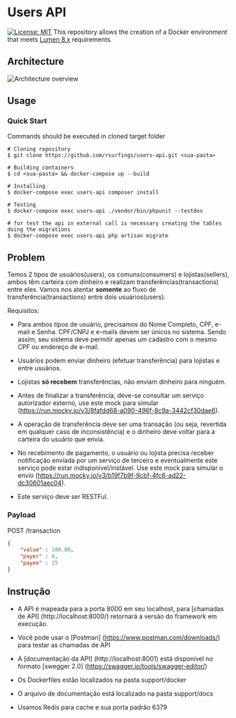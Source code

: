 # Users API
[![License: MIT](https://img.shields.io/badge/License-MIT-blue.svg)](https://opensource.org/licenses/MIT)
This repository allows the creation of a Docker environment that meets
[Lumen 8.x](https://lumen.laravel.com/docs/8.x#server-requirements) requirements.

## Architecture
![Architecture overview](support/docs/architecture.png "Architecture")

## Usage
### Quick Start
Commands should be executed in cloned target folder

```
# Cloning repository
$ git clone https://github.com/rsurfings/users-api.git <sua-pasta>
```

```
# Building containers
$ cd <sua-pasta> && docker-compose up --build
```

```
# Installing
$ docker-compose exec users-api composer install
```

```
# Testing
$ docker-compose exec users-api ./vendor/bin/phpunit --testdox
```

```
# for test the api in external call is necessary creating the tables doing the migrations 
$ docker-compose exec users-api php artisan migrate
```

## Problem

Temos 2 tipos de usuários(users), os comuns(consumers) e lojistas(sellers), ambos têm carteira com dinheiro e realizam transferências(transactions) entre eles. Vamos nos atentar **somente** ao fluxo de transferência(transactions) entre dois usuários(users).

Requisitos:

- Para ambos tipos de usuário, precisamos do Nome Completo, CPF, e-mail e Senha. CPF/CNPJ e e-mails devem ser únicos no sistema. Sendo assim, seu sistema deve permitir apenas um cadastro com o mesmo CPF ou endereço de e-mail.

- Usuários podem enviar dinheiro (efetuar transferência) para lojistas e entre usuários. 

- Lojistas **só recebem** transferências, não enviam dinheiro para ninguém.

- Antes de finalizar a transferência, deve-se consultar um serviço autorizador externo, use este mock para simular (https://run.mocky.io/v3/8fafdd68-a090-496f-8c9a-3442cf30dae6).

- A operação de transferência deve ser uma transação (ou seja, revertida em qualquer caso de inconsistência) e o dinheiro deve voltar para a carteira do usuário que envia. 

- No recebimento de pagamento, o usuário ou lojista precisa receber notificação enviada por um serviço de terceiro e eventualmente este serviço pode estar indisponível/instável. Use este mock para simular o envio (https://run.mocky.io/v3/b19f7b9f-9cbf-4fc6-ad22-dc30601aec04).

- Este serviço deve ser RESTFul.

### Payload

POST /transaction

```json
{
    "value" : 100.00,
    "payer" : 4,
    "payee" : 15
}
```

## Instrução

- A API é mapeada para a porta 8000 em seu localhost, para [chamadas de API] (http://localhost:8000/) retornará a versão do framework em execução.

- Você pode usar o [Postman] (https://www.postman.com/downloads/) para testar as chamadas de API

- A [documentação da API] (http://localhost:8001) está disponível no formato [swegger 2.0] (https://swagger.io/tools/swagger-editor/)

- Os Dockerfiles estão localizados na pasta support/docker

- O arquivo de documentação está localizado na pasta support/docs

- Usamos Redis para cache e sua porta padrão 6379